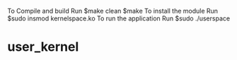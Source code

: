 To Compile and build Run 
	$make clean	
	$make
To install the module Run 
	$sudo insmod kernelspace.ko
To run the application Run
	$sudo ./userspace
# user_kernel
